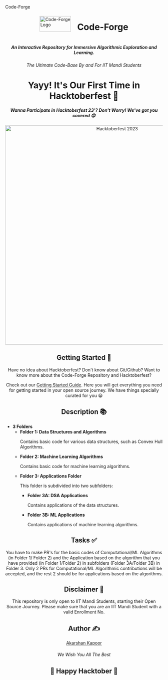 <!DOCTYPE html>
<html>
<head>
    <meta charset="UTF-8">
    <meta name="viewport" content="width=device-width, initial-scale=1.0">
    Code-Forge
</head>
<body>
<div style="display: flex; align-items: center; justify-content: center;">
    <img src="https://i.imgur.com/WpF39yT.jpg" alt="Code-Forge Logo" width="100" height="50">
    <h1 style="margin-left: 20px;">Code-Forge</h1>
</div>

<h5 align="center">An Interactive Repository for Immersive Algorithmic Exploration and Learning.</h5>

<h6 align="center">The Ultimate Code-Base By and For IIT Mandi Students</h6>

<h1 align="center">Yayy! It's Our First Time in Hacktoberfest 🎉</h1>

<h5 align="center">Wanna Participate in Hacktoberfest 23'? Don't Worry! We've got you covered 😎</h5>

<div align="center">
    <img src="https://i.imgur.com/6ZLO0iZ.png" alt="Hacktoberfest 2023" width="700">
</div>

<h2 align="center">Getting Started 🚀</h2>

<p align="center">Have no idea about Hacktoberfest? Don't know about Git/Github? Want to know more about the Code-Forge Repository and Hacktoberfest?</p>

<p align="center">Check out our <a href="https://dev.to/kappuccino111/iit-mandi-students-lets-fortify-our-opensource-armour-together-opd">Getting Started Guide</a>. Here you will get everything you need for getting started in your open source journey.
We have things specially curated for you 😀</p>

<h2 align="center">Description 📚</h2>

<p style="font-size: 14px;">
    <ul>
        <li>
            <strong>3 Folders</strong>
            <ul>
                <li><strong>Folder 1: Data Structures and Algorithms</strong>
                    <p>Contains basic code for various data structures, such as Convex Hull Algorithms.</p>
                </li>
                <li><strong>Folder 2: Machine Learning Algorithms</strong>
                    <p>Contains basic code for machine learning algorithms.</p>
                </li>
                <li><strong>Folder 3: Applications Folder</strong>
                    <p>This folder is subdivided into two subfolders:</p>
                    <ul>
                        <li><strong>Folder 3A: DSA Applications</strong>
                            <p>Contains applications of the data structures.</p>
                        </li>
                        <li><strong>Folder 3B: ML Applications</strong>
                            <p>Contains applications of machine learning algorithms.</p>
                        </li>
                    </ul>
                </li>
            </ul>
        </li>
    </ul>
</p>

<h2 align="center">Tasks ✅</h2>

<p align="center">You have to make PR's for the basic codes of Computational/ML Algorithms (in Folder 1/ Folder 2) and the Application based on the algorithm that you have provided (in Folder 1/Folder 2) in subfolders (Folder 3A/Folder 3B) in Folder 3. Only 2 PRs for Computational/ML Algorithmic contributions will be accepted, and the rest 2 should be for applications based on the algorithms.</p>

<h2 align="center">Disclaimer 📝</h2>

<p align="center">This repository is only open to IIT Mandi Students, starting their Open Source Journey. Please make sure that you are an IIT Mandi Student with a valid Enrollment No.</p>

<h2 align="center">Author ✍️</h2>

<p align="center"><a href="https://github.com/CodingWarrior33">Akarshan Kapoor</a></p>
<h6 align="center">We Wish You All The Best</h6>
<h2 align="center">🥳 Happy Hacktober 🥳</h2>

</body>
</html>
